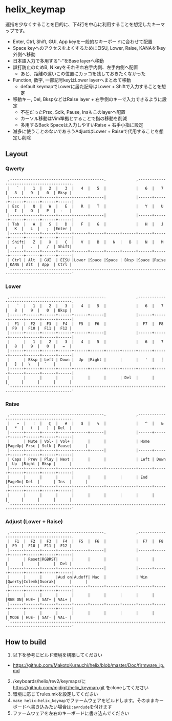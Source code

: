 # helix_keymap
運指を少なくすることを目的に、下4行を中心に利用することを想定したキーマップです。

* Enter, Ctrl, Shift, GUI, App keyを一般的なキーボードに合わせて配置
* Space keyへのアクセスをよくするためにEISU, Lower, Raise, KANAを1key外側へ移動
* 日本語入力で多用する"-"をBase layerへ移動
* 誤打防止のためB, N keyをそれぞれ右手内側、左手内側へ配置
  - あと、距離の遠いこの位置にカッコを残しておきたくなかった
* Function, 数字, 一部記号keyはLower layerへまとめて移動
  - default keymapでLowerに居た記号はLower + Shiftで入力することを想定
* 移動キー, Del, BkspなどはRaise layer + 右手側のキーで入力できるように設定
  - 不在だったPrsc, Sclk, Pause, Insもこのlayerへ配置
  - カーソル移動はVim準拠とすることで指の移動を削減
  - 多用するBack Spaceは入力しやすいRaise + 右手小指に設定
* 滅多に使うことのないであろうAdjustはLower + Raiseで代用することを想定し削除

## Layout

### Qwerty

```
 ,-----------------------------------------.             ,-----------------------------------------.
 |   `  |   1  |   2  |   3  |   4  |   5  |             |   6  |   7  |   8  |   9  |   0  | Bksp |
 |------+------+------+------+------+------|             |------+------+------+------+------+------|
 | Esc  |   Q  |   W  |   E  |   R  |   T  |             |   Y  |   U  |   I  |   O  |   P  |  -   |
 |------+------+------+------+------+------|             |------+------+------+------+------+------|
 | Tab  |   A  |   S  |   D  |   F  |   G  |             |   H  |   J  |   K  |   L  |   ;  |Enter |
 |------+------+------+------+------+------+------+------+------+------+------+------+------+------|
 | Shift|   Z  |   X  |   C  |   V  |   B  |   N  |   B  |   N  |   M  |   ,  |   .  |   /  | Shift|
 |------+------+------+------+------+------+------+------+------+------+------+------+------+------|
 | Ctrl | Alt  | GUI  | EISU |Lower |Space |Space | Bksp |Space |Raise | KANA | Alt  | App  | Ctrl |
 `-------------------------------------------------------------------------------------------------'
```

### Lower
```
 ,-----------------------------------------.             ,-----------------------------------------.
 |   `  |   1  |   2  |   3  |   4  |   5  |             |   6  |   7  |   8  |   9  |   0  | Bksp |
 |------+------+------+------+------+------|             |------+------+------+------+------+------|
 |  F1  |  F2  |  F3  |  F4  |  F5  |  F6  |             |  F7  |  F8  |  F9  |  F10 |  F11 |  F12 |
 |------+------+------+------+------+------|             |------+------+------+------+------+------|
 |      |   1  |   2  |   3  |   4  |   5  |             |   6  |   7  |   8  |   9  |   0  |   =  |
 |------+------+------+------+------+------+------+------+------+------+------+------+------+------|
 |      | Bksp | Left | Down |  Up  |Right |      |      |   '  |   [  |   ]  |  \   |  `   |      |
 |------+------+------+------+------+------+------+------+------+------+------+------+------+------|
 |      |      |      |      |      |      |      | Del  |      |      |      |      |      |      |
 `-------------------------------------------------------------------------------------------------'
```

### Raise
```
 ,-----------------------------------------.             ,-----------------------------------------.
 |   ~  |   !  |   @  |   #  |   $  |   %  |             |   ^  |   &  |   *  |   (  |   )  | Del  |
 |------+------+------+------+------+------|             |------+------+------+------+------+------|
 |      | Mute | Vol- | Vol+ |      |      |             | Home |PageUp| Prsc | Sclk | Pause|      |
 |------+------+------+------+------+------|             |------+------+------+------+------+------|
 | Caps | Prev | Play | Next |      |      |             | Left | Down |  Up  |Right | Bksp |      |
 |------+------+------+------+------+------+------+------+------+------+------+------+------+------|
 |      |      |      |      |      |      |      |      | End  |PageDn| Del  |      | Ins  |      |
 |------+------+------+------+------+------+------+------+------+------+------+------+------+------|
 |      |      |      |      |      |      |      |      |      |      |      |      |      |      |
 `-------------------------------------------------------------------------------------------------'
```

### Adjust (Lower + Raise)
```
 ,-----------------------------------------.             ,-----------------------------------------.
 |  F1  |  F2  |  F3  |  F4  |  F5  |  F6  |             |  F7  |  F8  |  F9  |  F10 |  F11 |  F12 |
 |------+------+------+------+------+------|             |------+------+------+------+------+------|
 |      | Reset|RGBRST|      |      |      |             |      |      |      |      |      |  Del |
 |------+------+------+------+------+------|             |------+------+------+------+------+------|
 |      |      |      |Aud on|Audoff| Mac  |             | Win  |Qwerty|Colemk|Dvorak|      |      |
 |------+------+------+------+------+------+------+------+------+------+------+------+------+------|
 |      |      |      |      |      |      |      |      |      |      |RGB ON| HUE+ | SAT+ | VAL+ |
 |------+------+------+------+------+------+------+------+------+------+------+------+------+------|
 |      |      |      |      |      |      |      |      |      |      | MODE | HUE- | SAT- | VAL- |
 `-------------------------------------------------------------------------------------------------'
```

## How to build

1. 以下を参考にビルド環境を構築してください
  - https://github.com/MakotoKurauchi/helix/blob/master/Doc/firmware_jp.md
2. /keyboards/helix/rev2/keymaps/に https://github.com/mjdigit/helix_keymap.git をcloneしてください
3. 環境に応じてrules.mkを設定してください
4. `make helix:helix_keymap`でファームウェアをビルドします。そのままキーボードへ書き込みたい場合は`:avrdude`を付けます
5. ファームウェアを左右のキーボードに書き込んでください
